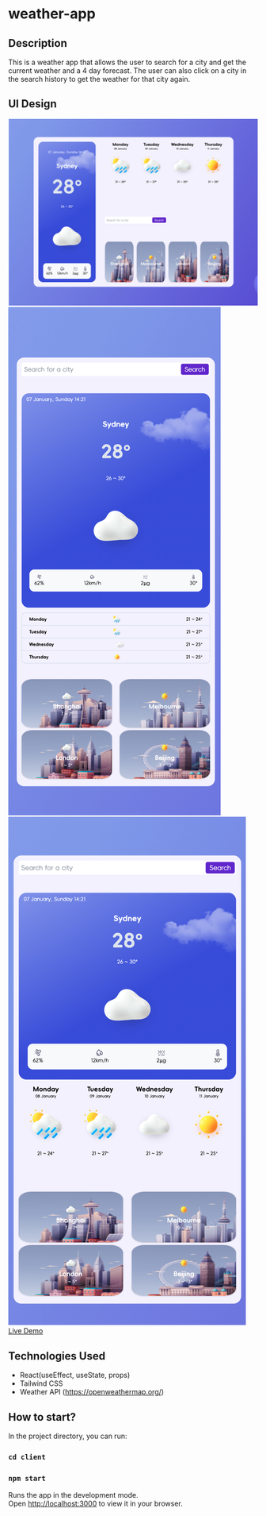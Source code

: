 # weather-app

## Description

This is a weather app that allows the user to search for a city and get the current weather and a 4 day forecast. The user can also click on a city in the search history to get the weather for that city again.

## UI Design

![image](./weather_desktop.png)
![image](./weather_mobile_1.png)
![image](./weather_mobile_2.png)
[Live Demo](https://winnieweatherappreact.netlify.app)

## Technologies Used

- React(useEffect, useState, props)
- Tailwind CSS
- Weather API (https://openweathermap.org/)

## How to start?

In the project directory, you can run:

### `cd client`

### `npm start`

Runs the app in the development mode.\
Open [http://localhost:3000](http://localhost:3000) to view it in your browser.
